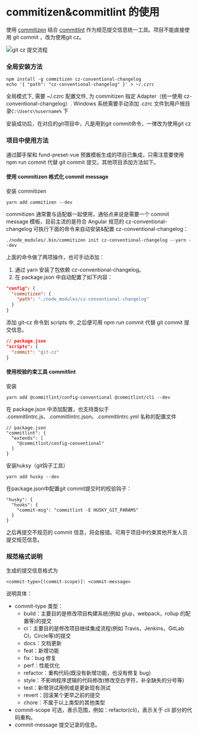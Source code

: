 # commitizen&commitlint 的使用
使用 [commitizen](https://github.com/commitizen/cz-cli) 结合 [commitlint](https://github.com/conventional-changelog/commitlint) 作为规范提交信息统一工具。项目不能直接使用 git commit ，改为使用git cz。

![git cz 提交流程](https://raw.githubusercontent.com/commitizen/cz-cli/master/meta/screenshots/add-commit.png)

### 全局安装方法
```shell
npm install -g commitizen cz-conventional-changelog
echo '{ "path": "cz-conventional-changelog" }' > ~/.czrc
```
全局模式下, 需要 ~/.czrc 配置文件, 为 commitizen 指定 Adapter（统一使用 cz-conventional-changelog）. Windows 系统需要手动添加 .czrc 文件到用户根目录`C:\Users\%username%` 下

安装成功后，在对应的git项目中，凡是用到git commit命令，一律改为使用git cz

### 项目中使用方法
通过脚手架和 fund-preset-vue 预置模板生成的项目已集成，只需注意要使用 npm run commit 代替 git commit 提交。其他项目添加方法如下。
#### 使用 commitizen 格式化 commit message
安装 commitizen
```shell
yarn add commitizen --dev
```
commitizen 通常要与适配器一起使用，通俗点来说是需要一个 commit message 模板，目前主流的是符合 Angular 规范的 cz-conventional-changelog 可执行下面的命令来自动安装&配置 cz-conventional-changelog：
```shell
./node_modules/.bin/commitizen init cz-conventional-changelog --yarn --dev
```

上面的命令做了两项操作，也可手动添加：

1. 通过 yarn 安装了包依赖 cz-conventional-changelog。
2. 在 package.json 中自动配置了如下内容：
```json
"config": {
  "commitizen": {
    "path": "./node_modules/cz-conventional-changelog"
  }
}
```
添加 git-cz 命令到 scripts 中, 之后便可用 npm run commit 代替 git commit 提交信息。
```json
// package.json
"scripts": {
  "commit": "git-cz"
}
```

#### 使用校验约束工具 commitlint
安装
```shell
yarn add @commitlint/config-conventional @commitlint/cli --dev
```

在 package.json 中添加配置，也支持类似于 .commitlintrc.js、.commitlintrc.json、.commitlintrc.yml 名称的配置文件
```shell
// package.json
"commitlint": {
  "extends": [
    "@commitlint/config-conventional"
  ]
}
```

安装huksy（git钩子工具）
```shell
yarn add husky --dev
```

在package.json中配置git commit提交时的校验钩子：

```shell
"husky": {
  "hooks": {
    "commit-msg": "commitlint -E HUSKY_GIT_PARAMS"
  }  
}
```
之后再提交不规范的 commit 信息，将会报错。可用于项目中约束其他开发人员提交规范信息。

### 规范格式说明
生成的提交信息格式为
```shell
<commit-type>[(commit-scope)]: <commit-message>
```
说明具体：
- commit-type 类型：
  - build：主要目的是修改项目构建系统(例如 glup，webpack，rollup 的配置等)的提交
  - ci：主要目的是修改项目继续集成流程(例如 Travis，Jenkins，GitLab CI，Circle等)的提交
  - docs：文档更新
  - feat：新增功能
  - fix：bug 修复
  - perf：性能优化
  - refactor：重构代码(既没有新增功能，也没有修复 bug)
  - style：不影响程序逻辑的代码修改(修改空白字符，补全缺失的分号等)
  - test：新增测试用例或是更新现有测试
  - revert：回滚某个更早之前的提交
  - chore：不属于以上类型的其他类型
- commit-scope 可选，表示范围，例如：refactor(cli)，表示关于 cli 部分的代码重构。
- commit-message 提交记录的信息。